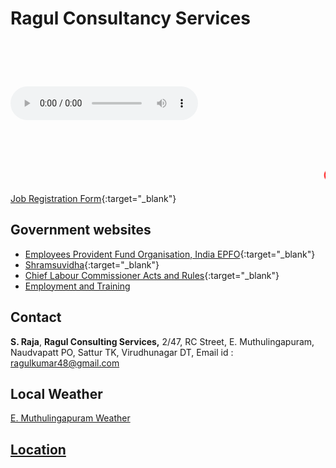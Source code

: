 # Ragul Consultancy Services 


<html>
<meta charset="utf-8">
<meta name="viewport" content="width=device-width, initial-scale=1, shrink-to-fit=no">
<marquee behavior="scroll" direction="left"> <font size="20" color="blue"> 
Ragul Consultancy Services </font></marquee>
</html>

<html>
<div class="col-sm-4">  
<div class="playcover">  
</div>
<p>
<audio controls autoplay="true">
<source src="http://51.15.86.61:8002/1">
</audio></p>
</div>
</html>

<html>
<marquee behavior="scroll" direction="left"> <font size="10" color="blue"> கம்பெனிக்கு ஆட்கள் தேவை, வாரம் மற்றும் மாத சம்பளம் வழங்கப்படும், மாநில மற்றும் மத்திய அரசு நிர்ணயிக்கப்பட்ட போனஸ் மற்றும் சலுகை வழங்கப்படும்</font></marquee>
</html>

<html>
<marquee behavior="scroll" direction="left"> <font size="5" color="red"> 	Company jobs, Salary weekly and Monthly Basis, PF and Bonus as per state and central Govenment rules and regulations ........   
</font></marquee>
</html>

[Job Registration Form](resource/studentregistration.html){:target="_blank"}

## Government websites
* [Employees Provident Fund Organisation, India EPFO](https://www.epfindia.gov.in/site_en/For_Employers.php){:target="_blank"}
* [Shramsuvidha](https://shramsuvidha.gov.in/home){:target="_blank"}
* [Chief Labour Commissioner Acts and Rules](https://clc.gov.in/clc/acts-rules/acts-and-rules-0){:target="_blank"}
* [Employment and Training](https://web.archive.org/web/20121027180903/http://www.detspiu.tn.gov.in/)

## Contact
**S. Raja**,
**Ragul Consulting Services,**
2/47, RC Street, E. Muthulingapuram, Naudvapatt PO, Sattur TK, Virudhunagar DT,
Email id : ragulkumar48@gmail.com 

## Local Weather
<html>
<a class="weatherwidget-io" href="https://forecast7.com/en/9d4177d92/emuthulingapuram/" data-label_1="E.MUTHULINGAPURAM" data-label_2="WEATHER" data-theme="original" >E. Muthulingapuram Weather</a>
<script>
!function(d,s,id){var js,fjs=d.getElementsByTagName(s)[0];if(!d.getElementById(id)){js=d.createElement(s);js.id=id;js.src='https://weatherwidget.io/js/widget.min.js';fjs.parentNode.insertBefore(js,fjs);}}(document,'script','weatherwidget-io-js');
</script>
</html>

## [Location](https://www.google.co.il/maps/place/9%C2%B024'47.4%22N+77%C2%B055'18.7%22E/@9.4131879,77.9206095,310m/data=!3m1!1e3!4m14!1m7!3m6!1s0x3b06cb5201962cbb:0x22e3f3b4dbda1be3!2sE.Muthulingapuram,+Naduvapatti,+Tamil+Nadu+626203,+India!3b1!8m2!3d9.4142058!4d77.922816!3m5!1s0x0:0x0!7e2!8m2!3d9.4131767!4d77.921857?hl=en&authuser=0)
